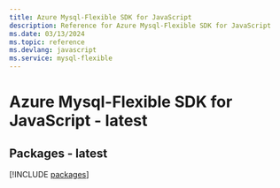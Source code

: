 ```yaml
---
title: Azure Mysql-Flexible SDK for JavaScript
description: Reference for Azure Mysql-Flexible SDK for JavaScript
ms.date: 03/13/2024
ms.topic: reference
ms.devlang: javascript
ms.service: mysql-flexible
---
```

# Azure Mysql-Flexible SDK for JavaScript - latest
## Packages - latest
[!INCLUDE [packages](mysql-flexible-index.md)]